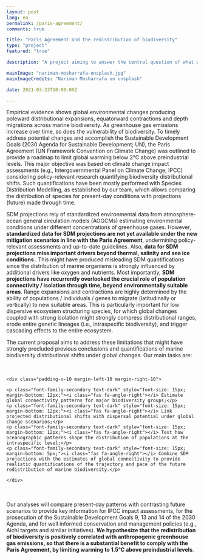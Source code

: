 ```yaml
---
layout: post
lang: en
permalink: /paris-agreement/
comments: true

title: "Paris Agreement and the redistribution of biodiversity"
type: "project"
featured: "true"

description: "A project aiming to answer the central question of what will be the consequences of future climate changes to global marine biodiversity."

mainImage: "nariman-mosharrafa-unsplash.jpg"
mainImageCredits: "Nariman Mosharrafa on unsplash"

date: 2021-03-23T10:00:00Z

---
```


Empirical evidence shows global environmental changes producing poleward distributional expansions, equatorward contractions and depth migrations across marine biodiversity. As greenhouse gas emissions increase over time, so does the vulnerability of biodiversity. To timely address potential changes and accomplish the Sustainable Development Goals (2030 Agenda for Sustainable Development; UN), the Paris Agreement (UN Framework Convention on Climate Change) was outlined to provide a roadmap to limit global warming below 2°C above preindustrial levels. This major objective was based on climate change impact assessments (e.g., Intergovernmental Panel on Climate Change; IPCC) considering policy-relevant research quantifying biodiversity distributional shifts. Such quantifications have been mostly performed with Species Distribution Modelling, as established by our team, which allows comparing the distribution of species for present-day conditions with projections (future) made through time.

SDM projections rely of standardized environmental data from atmosphere-ocean general circulation models (AOGCMs) estimating environmental conditions under different concentrations of greenhouse gases. However, <b> standardized data for SDM projections are not yet available under the new mitigation scenarios in line with the Paris Agreement</b>, undermining policy-relevant assessments and up-to-date guidelines. Also, <b> data for SDM projections miss important drivers beyond thermal, salinity and sea ice conditions </b>. This might have produced misleading SDM quantifications since the distribution of marine organisms is strongly influenced by additional drivers like oxygen and nutrients. Most importantly, <b> SDM projections have recurrently overlooked the crucial role of population connectivity / isolation through time, beyond environmentally suitable areas</b>. Range expansions and contractions are highly determined by the ability of populations / individuals / genes to migrate (latitudinally or vertically) to new suitable areas. This is particularly important for low dispersive ecosystem structuring species, for which global changes coupled with strong isolation might strongly compress distributional ranges, erode entire genetic lineages (i.e., intraspecific biodiversity), and trigger cascading effects to the entire ecosystem.

The current proposal aims to address these limitations that might have strongly precluded previous conclusions and quantifications of marine biodiversity distributional shifts under global changes. Our main tasks are:

<div class="border-radius-05 bg-gray margin-bottom-30" style="padding-top: 20px; padding-bottom: 20px">

    <div class="padding-x-10 margin-left-10 margin-right-10">

    <p class="font-family-secondary text-dark" style="font-size: 15px; margin-bottom: 12px;"><i class="fas fa-angle-right"></i> Estimate global connectivity patterns for major biodiversity groups;</p>
    <p class="font-family-secondary text-dark" style="font-size: 15px; margin-bottom: 12px;"><i class="fas fa-angle-right"></i> Link projected distributional shifts with dispersal potential under global change scenarios;</p>
    <p class="font-family-secondary text-dark" style="font-size: 15px; margin-bottom: 12px;"><i class="fas fa-angle-right"></i> Test how oceanographic patterns shape the distribution of populations at the intraspecific level;</p>
    <p class="font-family-secondary text-dark" style="font-size: 15px; margin-bottom: 5px;"><i class="fas fa-angle-right"></i> Combine SDM projections with the estimates of global connectivity to provide realistic quantifications of the trajectory and pace of the future redistribution of marine biodiversity.</p>

    </div>
</div>

Our analyses will compare present-day patterns with contrasting future scenarios to provide key information for IPCC impact assessments, for the prosecution of the Sustainable Development Goals 9, 13 and 14 of the 2030 Agenda, and for well informed conservation and management policies (e.g., Aichi targets and similar initiatives). <b>We hypothesize that the redistribution of biodiversity is positively correlated with anthropogenic greenhouse gas emissions, so that there is a substantial benefit to comply with the Paris Agreement, by limiting warming to 1.5°C above preindustrial levels</b>.
